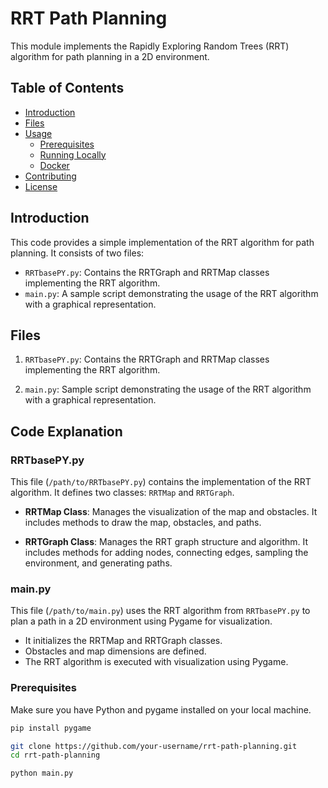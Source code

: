 # RRT Path Planning

This module implements the Rapidly Exploring Random Trees (RRT) algorithm for path planning in a 2D environment.

## Table of Contents
- [Introduction](#introduction)
- [Files](#files)
- [Usage](#usage)
  - [Prerequisites](#prerequisites)
  - [Running Locally](#running-locally)
  - [Docker](#docker)
- [Contributing](#contributing)
- [License](#license)

## Introduction

This code provides a simple implementation of the RRT algorithm for path planning. It consists of two files:
- `RRTbasePY.py`: Contains the RRTGraph and RRTMap classes implementing the RRT algorithm.
- `main.py`: A sample script demonstrating the usage of the RRT algorithm with a graphical representation.

## Files

1. `RRTbasePY.py`: Contains the RRTGraph and RRTMap classes implementing the RRT algorithm.

2. `main.py`: Sample script demonstrating the usage of the RRT algorithm with a graphical representation.


## Code Explanation

### RRTbasePY.py

This file (`/path/to/RRTbasePY.py`) contains the implementation of the RRT algorithm. It defines two classes: `RRTMap` and `RRTGraph`.

- **RRTMap Class**: Manages the visualization of the map and obstacles. It includes methods to draw the map, obstacles, and paths.

- **RRTGraph Class**: Manages the RRT graph structure and algorithm. It includes methods for adding nodes, connecting edges, sampling the environment, and generating paths.

### main.py

This file (`/path/to/main.py`) uses the RRT algorithm from `RRTbasePY.py` to plan a path in a 2D environment using Pygame for visualization.

- It initializes the RRTMap and RRTGraph classes.
- Obstacles and map dimensions are defined.
- The RRT algorithm is executed with visualization using Pygame.


### Prerequisites

Make sure you have Python and pygame installed on your local machine.

```bash
pip install pygame

git clone https://github.com/your-username/rrt-path-planning.git
cd rrt-path-planning

python main.py
